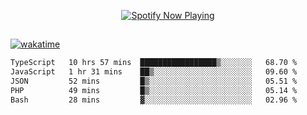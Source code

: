 

<p align="center">
  <a href="https://open.spotify.com/user/31ljmyymhthokwewwcd6dsdmvprm" target="_blank"><img src="https://novatorem-psi-rosy.vercel.app/api/spotify" alt="Spotify Now Playing"/></a>
</p>

##

[![wakatime](https://wakatime.com/badge/user/87646243-158a-4241-a3cb-668e1fa2dbb8.svg)](https://wakatime.com/@87646243-158a-4241-a3cb-668e1fa2dbb8)
<!--START_SECTION:waka-->

```txt
TypeScript   10 hrs 57 mins  █████████████████▒░░░░░░░   68.70 %
JavaScript   1 hr 31 mins    ██▒░░░░░░░░░░░░░░░░░░░░░░   09.60 %
JSON         52 mins         █▒░░░░░░░░░░░░░░░░░░░░░░░   05.51 %
PHP          49 mins         █▒░░░░░░░░░░░░░░░░░░░░░░░   05.14 %
Bash         28 mins         ▓░░░░░░░░░░░░░░░░░░░░░░░░   02.96 %
```

<!--END_SECTION:waka-->
